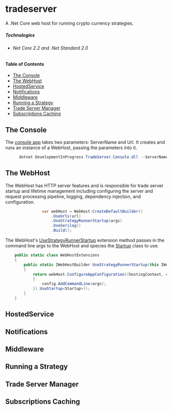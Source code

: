 # tradeserver
A .Net Core web host for running crypto currency strategies.

##### Technologies
*	###### Net Core 2.2 and .Net Standard 2.0
#####

#### Table of Contents
* [The Console](#the-console)
* [The WebHost](#the-webhost)
* [HostedService](#hostedservice)
* [Notifications](#notifications)
* [Middleware](#middleware)
* [Running a Strategy](#running-a-strategy)
* [Trade Server Manager](#trade-server-manager)
* [Subscriptions Caching](#subscriptions-caching)

## The Console
The [console app](https://github.com/grantcolley/tradeserver/blob/master/src/DevelopmentInProgress.TradeServer.Console/Program.cs) takes two parameters: ServerName and Url. It creates and runs an instance of a WebHost, passing the parameters into it.

```C#
      dotnet DevelopmentInProgress.TradeServer.Console.dll --ServerName=TradeServer1 --Url=http://+:5500
```

## The WebHost
The WebHost has HTTP server features and is responsible for trade server startup and lifetime management including configuring the server and request processing pipeline, logging, dependency injection, and configuration.

```C#
                var webHost = WebHost.CreateDefaultBuilder()
                    .UseUrls(url)
                    .UseStrategyRunnerStartup(args)
                    .UseSerilog()
                    .Build();
```

The WebHost's [UseStrategyRunnerStartup](https://github.com/grantcolley/tradeserver/blob/master/src/DevelopmentInProgress.TradeServer.StrategyRunner.WebHost/Web/WebHostExtensions.cs) extension method passes in the command line args to the WebHost and species the [Startup](https://github.com/grantcolley/tradeserver/blob/master/src/DevelopmentInProgress.TradeServer.StrategyRunner.WebHost/Web/Startup.cs) class to use.

```C#
    public static class WebHostExtensions
    {
        public static IWebHostBuilder UseStrategyRunnerStartup(this IWebHostBuilder webHost, string[] args)
        {
            return webHost.ConfigureAppConfiguration((hostingContext, config) =>
            {
                config.AddCommandLine(args);
            }).UseStartup<Startup>();
        }
    }
```

## HostedService

## Notifications

## Middleware

## Running a Strategy

## Trade Server Manager

## Subscriptions Caching

